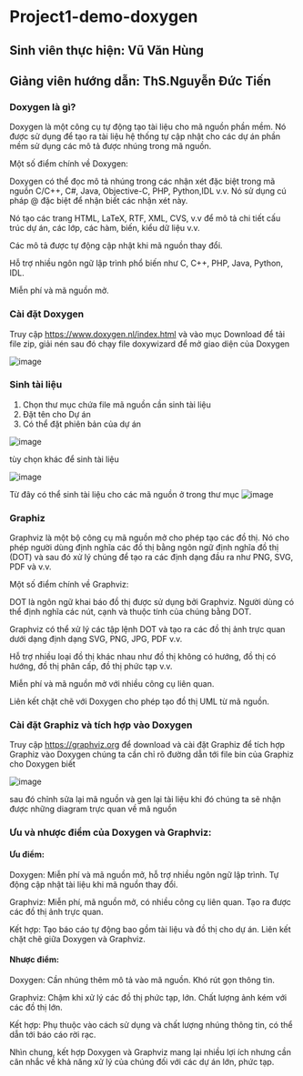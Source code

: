 # Project1-demo-doxygen
## Sinh viên thực hiện: Vũ Văn Hùng
## Giảng viên hướng dẫn: ThS.Nguyễn Đức Tiến

### Doxygen là gì?
Doxygen là một công cụ tự động tạo tài liệu cho mã nguồn phần mềm. Nó được sử dụng để tạo ra tài liệu hệ thống tự cập nhật cho các dự án phần mềm sử dụng các mô tả được nhúng trong mã nguồn.

Một số điểm chính về Doxygen:

Doxygen có thể đọc mô tả nhúng trong các nhận xét đặc biệt trong mã nguồn C/C++, C#, Java, Objective-C, PHP, Python,IDL v.v. Nó sử dụng cú pháp @ đặc biệt để nhận biết các nhận xét này.

Nó tạo các trang HTML, LaTeX, RTF, XML, CVS, v.v để mô tả chi tiết cấu trúc dự án, các lớp, các hàm, biến, kiểu dữ liệu v.v.

Các mô tả được tự động cập nhật khi mã nguồn thay đổi.

Hỗ trợ nhiều ngôn ngữ lập trình phổ biến như C, C++, PHP, Java, Python, IDL.

Miễn phí và mã nguồn mở.

### Cài đặt Doxygen
Truy cập https://www.doxygen.nl/index.html và vào mục Download để tải file zip, giải nén sau đó chạy file doxywizard để mở giao diện của Doxygen

![image](https://github.com/vhung11/Project1-demo-doxygen/assets/132033226/94354dd6-1460-4639-aee4-62f2864cda8a)

### Sinh tài liệu
1. Chọn thư mục chứa file mã nguồn cần sinh tài liệu
2. Đặt tên cho Dự án
3. Có thể đặt phiên bản của dự án

![image](https://github.com/vhung11/Project1-demo-doxygen/assets/132033226/b54c7d5c-acb1-4519-819d-beead280b8ce)

tùy chọn khác để sinh tài liệu

![image](https://github.com/vhung11/Project1-demo-doxygen/assets/132033226/08aae101-645e-4818-ba7e-394ce57dcbb3)

Từ đây có thể sinh tài liệu cho các mã nguồn ở trong thư mục
![image](https://github.com/vhung11/Project1-demo-doxygen/assets/132033226/5d29b8eb-61fd-4934-b041-b58ae8df7c82)


### Graphiz
Graphviz là một bộ công cụ mã nguồn mở cho phép tạo các đồ thị. Nó cho phép người dùng định nghĩa các đồ thị bằng ngôn ngữ định nghĩa đồ thị (DOT) và sau đó xử lý chúng để tạo ra các định dạng đầu ra như PNG, SVG, PDF và v.v.

Một số điểm chính về Graphviz:

DOT là ngôn ngữ khai báo đồ thị được sử dụng bởi Graphviz. Người dùng có thể định nghĩa các nút, cạnh và thuộc tính của chúng bằng DOT.

Graphviz có thể xử lý các tập lệnh DOT và tạo ra các đồ thị ảnh trực quan dưới dạng định dạng SVG, PNG, JPG, PDF v.v.

Hỗ trợ nhiều loại đồ thị khác nhau như đồ thị không có hướng, đồ thị có hướng, đồ thị phân cấp, đồ thị phức tạp v.v.

Miễn phí và mã nguồn mở với nhiều công cụ liên quan.

Liên kết chặt chẽ với Doxygen cho phép tạo đồ thị UML từ mã nguồn.
### Cài đặt Graphiz và tích hợp vào Doxygen
Truy cập https://graphviz.org để download và cài đặt Graphiz
để tích hợp Graphiz vào Doxygen chúng ta cần chỉ rõ đường dẫn tới file bin của Graphiz cho Doxygen biết 

![image](https://github.com/vhung11/Project1-demo-doxygen/assets/132033226/667e9c65-f796-486a-ab82-7213591d417d)

sau đó chỉnh sửa lại mã nguồn và gen lại tài liệu
khi đó chúng ta sẽ nhận được những diagram trực quan về mã nguồn

### Ưu và nhược điểm của Doxygen và Graphviz:

#### Ưu điểm:

Doxygen:
Miễn phí và mã nguồn mở, hỗ trợ nhiều ngôn ngữ lập trình. Tự động cập nhật tài liệu khi mã nguồn thay đổi.

Graphviz:
Miễn phí, mã nguồn mở, có nhiều công cụ liên quan. Tạo ra được các đồ thị ảnh trực quan.

Kết hợp:
Tạo báo cáo tự động bao gồm tài liệu và đồ thị cho dự án. Liên kết chặt chẽ giữa Doxygen và Graphviz.

#### Nhược điểm:

Doxygen:
Cần nhúng thêm mô tả vào mã nguồn. Khó rút gọn thông tin.

Graphviz:
Chậm khi xử lý các đồ thị phức tạp, lớn. Chất lượng ảnh kém với các đồ thị lớn.

Kết hợp:
Phụ thuộc vào cách sử dụng và chất lượng nhúng thông tin, có thể dẫn tới báo cáo rời rạc.

Nhìn chung, kết hợp Doxygen và Graphviz mang lại nhiều lợi ích nhưng cần cân nhắc về khả năng xử lý của chúng đối với các dự án lớn, phức tạp.
